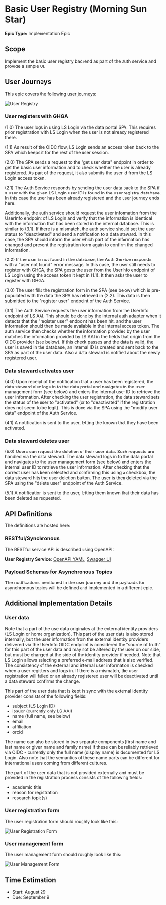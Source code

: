 # Basic User Registry (Morning Sun Star)

**Epic Type:** Implementation Epic

## Scope

Implement the basic user registry backend as part of the auth service and provide a simple UI.

## User Journeys

This epic covers the following user journeys:

![User Registry](./images/user_registry.jpg)

### User registers with GHGA

(1.0) The user logs in using LS Login via the data portal SPA. This requires prior registration with LS Login when the user is not already registered there.

(1.1) As result of the OIDC flow, LS Login sends an access token back to the SPA which keeps it for the rest of the user session.

(2.0) The SPA sends a request to the "get user data" endpoint in order to get the basic user information and to check whether the user is already registered. As part of the request, it also submits the user id from the LS Login access token.

(2.1) The Auth Service responds by sending the user data back to the SPA if a user with the given LS Login user ID is found in the user registry database. In this case the user has been already registered and the user journey ends here.

Additionally, the auth service should request the user information from the UserInfo endpoint of LS Login and verify that the information is identical with the information that has been stored in the internal database. This is similar to (3.1). If there is a mismatch, the auth service should set the user status to "deactivated" and send a notification to a data steward. In this case, the SPA should inform the user which part of the information has changed and present the registration form again to confirm the changed information.

(2.2) If the user is not found in the database, the Auth Service responds with a "user not found" error message. In this case, the user still needs to register with GHGA, the SPA gests the user from the UserInfo endpoint of LS Login using the access token it kept in (1.1). It then asks the user to register with GHGA.

(3.0) The user fills the registration form in the SPA (see below) which is pre-populated with the data the SPA has retrieved in (2.2). This data is then submitted to the "register user" endpoint of the Auth Service.

(3.1) The Auth Service requests the user information from the UserInfo endpoint of LS AAI. This should be done by the internal auth adapter when it detects that the "register user" endpoint has been hit, and the user information should then be made available in the internal access token. The auth service then checks whether the information provided by the user matches the information provided by LS AAI in the fields that origin from the OIDC provider (see below). If this check passes and the data is valid, the user is saved in the database, an internal ID is created and  sent back to the SPA as part of the user data. Also a data steward is notified about the newly registered user.

### Data steward activates user

(4.0) Upon receipt of the notification that a user has been registered, the data steward also logs in to the data portal and navigates to the user management form (see below) and enters the internal user ID to retrieve the user information. After checking the user registration, the data steward sets the status of the user to "activated" (or to "deactivated" if the registration does not seem to be legit). This is done via the SPA using the "modify user data" endpoint of the Auth Service.

(4.1) A notification is sent to the user, letting the known that they have been activated.

### Data steward deletes user

(5.0) Users can request the deletion of their user data. Such requests are handled via the data steward. The data steward logs in to the data portal and navigates to the user management form (see below) and enters the internal user ID to retrieve the user information. After checking that the correct user has been selected and confirming this using a checkbox, the data steward hits the user deletion button. The user is then deleted via the SPA using the "delete user" endpoint of the Auth Service.

(5.1) A notification is sent to the user, letting them known that their data has been deleted as requested.

## API Definitions

The definitions are hosted here:

### RESTful/Synchronous

The RESTful service API is described using OpenAPI:

**User Registry Service**: [OpenAPI YAML](api_definitions/rest/user_registry.yaml), [Swagger UI](https://editor.swagger.io/?url=https://raw.githubusercontent.com/ghga-de/epic-docs/main/15-morning-sun-star/api_definitions/rest/user_registry.yaml)

### Payload Schemas for Asynchronous Topics

The notifications mentioned in the user journey and the payloads for asynchronous topics will be defined and implemented in a different epic.

## Additional Implementation Details

### User data

Note that a part of the use data originates at the external identity providers (LS Login or home organization). This part of the user data is also stored internally, but the user information from the external identity providers delivered via the UserInfo OIDC endpoint is considered the "source of truth" for this part of the user data and may not be altered by the user on our side, but must be changed at the side of the identity provider if needed. Note that LS Login allows selecting a preferred e-mail address that is also verified. The consistency of the external and internal user information is checked when a user registers and logs in. If there is a mismatch, the user registration will failed or an already registered user will be deactivated until a data steward confirms the change.

This part of the user data that is kept in sync with the external identity provider consists of the following fields:

- subject (LS Login ID)
- issuer (currently only LS AAI)
- name (full name, see below)
- email
- affiliation
- orcid

The name can also be stored in two separate components (first name and last name or given name and family name) if these can be reliably retrieved via OIDC - currently only the full name (display name) is documented for LS Login. Also note that the semantics of these name parts can be different for international users coming from different cultures.

The part of the user data that is not provided externally and must be provided in the registration process consists of the following fields:

- academic title
- reason for registration
- research topic(s)

### User registration form

The user registration form should roughly look like this:

![User Registration Form](./images/registration_form.jpg)

### User management form

The user management form should roughly look like this:

![User Management Form](./images/management_form.jpg)

## Time Estimation

- Start: August 29
- Due: September 9
